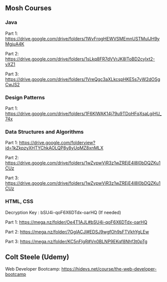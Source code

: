 ## Mosh Courses

### Java

Part 1: https://drive.google.com/drive/folders/1WvFrqgHEWVSMEmnUSTMuIJH9yMgjuA4K

Part 2: https://drive.google.com/drive/folders/1sLkq8FR7dVVrJK8lToBD2cyIxt2-vXZ1

Part 3: https://drive.google.com/drive/folders/1VreQgc3aXLkcspHKE5s7yW2dOSgCwJS2

### Design Patterns

Part 1: https://drive.google.com/drive/folders/1F6KlWAK14j79u9TDoHFqXsaLgiHU_74x

### Data Structures and Algorithms

Part 1: https://drive.google.com/folderview?id=1kZkpzyXHTYChkAOLQP8y8yUqMZ8xnMLX

Part 2: https://drive.google.com/drive/folders/1wZvpwViR3z1wZREjE4l8I0bDQZKu1CUz

Part 3: https://drive.google.com/drive/folders/1wZvpwViR3z1wZREjE4l8I0bDQZKu1CUz

### HTML, CSS

Decryption Key : bSU4i-qoF6X6DTdx-oarHQ (If needed)

Part 1: https://mega.nz/folder/Oe4T1AJL#bSU4i-qoF6X6DTdx-oarHQ

Part 2: https://mega.nz/folder/7GglACJI#EDSJ9wgfOh9sFTVkhYgLEw

Part 3: https://mega.nz/folder/KC5nFIgR#Vn0BLNP9EKqf8Nhf3t0pTg


## Colt Steele (Udemy)

Web Developer Bootcamp: https://hidevs.net/course/the-web-developer-bootcamp
